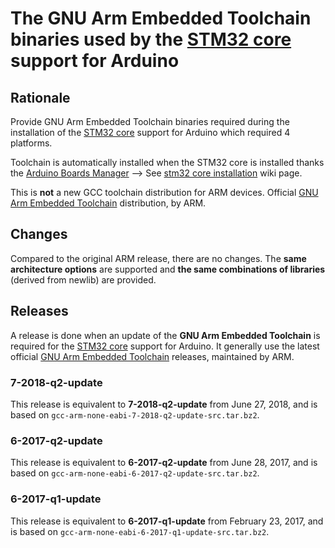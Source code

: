 # The GNU Arm Embedded Toolchain binaries used by the [STM32 core](https://github.com/stm32duino/Arduino_Core_STM32) support for Arduino

## Rationale

Provide GNU Arm Embedded Toolchain binaries required during the installation of the [STM32 core](https://github.com/stm32duino/Arduino_Core_STM32) support for Arduino which required 4 platforms.

Toolchain is automatically installed when the STM32 core is installed thanks the [Arduino Boards Manager](https://www.arduino.cc/en/guide/cores) --> See [stm32 core installation](https://github.com/stm32duino/wiki/wiki/Getting-Started#installing-stm32-cores) wiki page.

This is **not** a new GCC toolchain distribution for ARM devices. 
Official [GNU Arm Embedded Toolchain](https://developer.arm.com/tools-and-software/open-source-software/gnu-toolchain/gnu-rm) distribution, by ARM.

## Changes

Compared to the original ARM release, there are no changes. The **same architecture options** are supported and **the same 
combinations of libraries** (derived from newlib) are provided.


## Releases

A release is done when an update of the **GNU Arm Embedded Toolchain** is required for the [STM32 core](https://github.com/stm32duino/Arduino_Core_STM32) support for Arduino.
It generally use the latest official [GNU Arm Embedded Toolchain](https://developer.arm.com/tools-and-software/open-source-software/gnu-toolchain/gnu-rm) 
releases, maintained by ARM.

### 7-2018-q2-update

This release is equivalent to **7-2018-q2-update** from June 27, 2018,
and is based on `gcc-arm-none-eabi-7-2018-q2-update-src.tar.bz2`.

### 6-2017-q2-update

This release is equivalent to **6-2017-q2-update** from June 28, 2017,
and is based on `gcc-arm-none-eabi-6-2017-q2-update-src.tar.bz2`.

### 6-2017-q1-update

This release is equivalent to **6-2017-q1-update** from February 23, 2017,
and is based on `gcc-arm-none-eabi-6-2017-q1-update-src.tar.bz2`.
